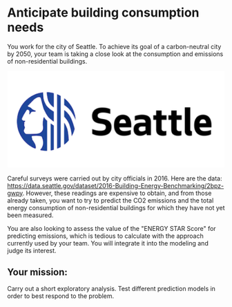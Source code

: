 # Anticipate building consumption needs
You work for the city of Seattle. To achieve its goal of a carbon-neutral city by 2050, your team is taking a close look at the consumption and emissions of non-residential buildings.

<img src="img.png">

Careful surveys were carried out by city officials in 2016. Here are the data: https://data.seattle.gov/dataset/2016-Building-Energy-Benchmarking/2bpz-gwpy.
However, these readings are expensive to obtain, and from those already taken, 
you want to try to predict the CO2 emissions and the total energy consumption of non-residential buildings for which they have not yet been measured.

You are also looking to assess the value of the "ENERGY STAR Score" for predicting emissions, which is tedious to calculate with the approach currently used by your team. You will integrate it into the modeling and judge its interest.

## Your mission:

Carry out a short exploratory analysis.
Test different prediction models in order to best respond to the problem.
